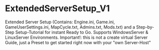 # ExtendedServerSetup_V1
Extended Server Setup (Contains: Engine.ini, Game.ini, GameUserSettings.ini, MapCycle.txt, Admins.txt, Mods.txt) and a Step-by-Step Setup-Tutorial for instant Ready to Go. Supports WindowsServer &amp; LinuxServer  Environments. Important!: this is not a create virtual Server Guide, just a Preset to get started right now with your "own Server-Host" 
